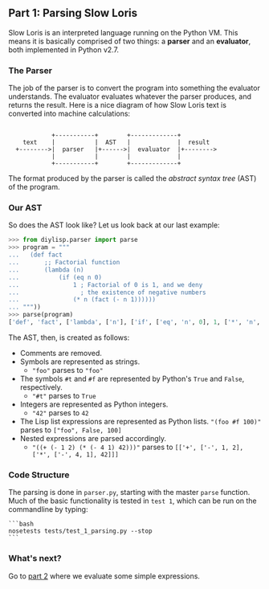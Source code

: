 ## Part 1: Parsing Slow Loris

Slow Loris is an interpreted language running on the Python VM. This means it is basically comprised of two things: a **parser** and an **evaluator**, both implemented in Python v2.7.

### The Parser

The job of the parser is to convert the program into something the evaluator understands. The evaluator evaluates whatever the parser produces, and returns the result. Here is a nice diagram of how Slow Loris text is converted into machine calculations:

```

            +-----------+        +-------------+
    text    |           |  AST   |             |  result
  +-------->|  parser   |+------>|  evaluator  |+-------->
            |           |        |             |
            +-----------+        +-------------+
```

The format produced by the parser is called the *abstract syntax tree* (AST) of the program.

### Our AST

So does the AST look like? Let us look back at our last example:

```python
>>> from diylisp.parser import parse
>>> program = """
...   (def fact 
...       ;; Factorial function
...       (lambda (n) 
...           (if (eq n 0) 
...               1 ; Factorial of 0 is 1, and we deny 
...                 ; the existence of negative numbers
...               (* n (fact (- n 1))))))
... """))
>>> parse(program)
['def', 'fact', ['lambda', ['n'], ['if', ['eq', 'n', 0], 1, ['*', 'n', ['fact', ['-', 'n', 1]]]]]]
```

The AST, then, is created as follows:

- Comments are removed.
- Symbols are represented as strings.
    + `"foo"` parses to `"foo"`
- The symbols `#t` and `#f` are represented by Python's `True` and `False`, respectively.
    + `"#t"` parses to `True`
- Integers are represented as Python integers.
    + `"42"` parses to `42`
- The Lisp list expressions are represented as Python lists.
    `"(foo #f 100)"` parses to `["foo", False, 100]`
- Nested expressions are parsed accordingly.
    + `"((+ (- 1 2) (* (- 4 1) 42)))"` parses to `[['+', ['-', 1, 2], ['*', ['-', 4, 1], 42]]]`

### Code Structure

The parsing is done in `parser.py`, starting with the master `parse` function. Much of the basic functionality is tested in `test 1`, which can be run on the commandline by typing:

    ```bash
    nosetests tests/test_1_parsing.py --stop
    ```

### What's next?

Go to [part 2](2.md) where we evaluate some simple expressions.
